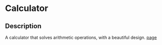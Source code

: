 # Calculator 
## Description 
A calculator that solves arithmetic operations, with a beautiful design.
[page](https://mariajossdeny.github.io/CODSOFT_Calculator/ "page")
